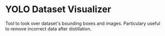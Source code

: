 # YOLO Dataset Visualizer

Tool to look over dataset's bounding boxes and images.
Particulary useful to remove incorrect data after distillation.
